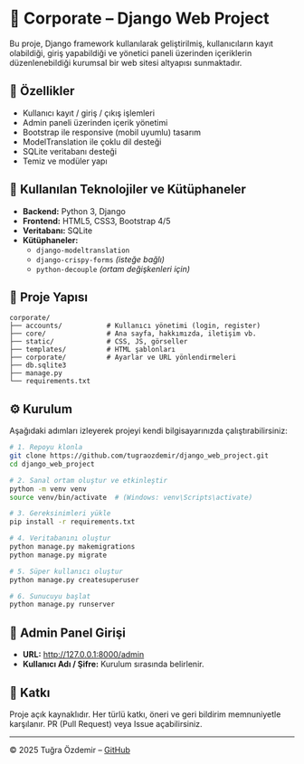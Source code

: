 # 🏢 Corporate – Django Web Project

Bu proje, Django framework kullanılarak geliştirilmiş, kullanıcıların kayıt olabildiği, giriş yapabildiği ve yönetici paneli üzerinden içeriklerin düzenlenebildiği kurumsal bir web sitesi altyapısı sunmaktadır.

## 🚀 Özellikler

- Kullanıcı kayıt / giriş / çıkış işlemleri
- Admin paneli üzerinden içerik yönetimi
- Bootstrap ile responsive (mobil uyumlu) tasarım
- ModelTranslation ile çoklu dil desteği
- SQLite veritabanı desteği
- Temiz ve modüler yapı

## 🔧 Kullanılan Teknolojiler ve Kütüphaneler

- **Backend:** Python 3, Django
- **Frontend:** HTML5, CSS3, Bootstrap 4/5
- **Veritabanı:** SQLite
- **Kütüphaneler:**
  - `django-modeltranslation`
  - `django-crispy-forms` *(isteğe bağlı)*
  - `python-decouple` *(ortam değişkenleri için)*

## 🧩 Proje Yapısı

```
corporate/
├── accounts/           # Kullanıcı yönetimi (login, register)
├── core/               # Ana sayfa, hakkımızda, iletişim vb.
├── static/             # CSS, JS, görseller
├── templates/          # HTML şablonları
├── corporate/          # Ayarlar ve URL yönlendirmeleri
├── db.sqlite3
├── manage.py
└── requirements.txt
```

## ⚙️ Kurulum

Aşağıdaki adımları izleyerek projeyi kendi bilgisayarınızda çalıştırabilirsiniz:

```bash
# 1. Repoyu klonla
git clone https://github.com/tugraozdemir/django_web_project.git
cd django_web_project

# 2. Sanal ortam oluştur ve etkinleştir
python -m venv venv
source venv/bin/activate  # (Windows: venv\Scripts\activate)

# 3. Gereksinimleri yükle
pip install -r requirements.txt

# 4. Veritabanını oluştur
python manage.py makemigrations
python manage.py migrate

# 5. Süper kullanıcı oluştur
python manage.py createsuperuser

# 6. Sunucuyu başlat
python manage.py runserver
```

## 🔐 Admin Panel Girişi

- **URL:** http://127.0.0.1:8000/admin
- **Kullanıcı Adı / Şifre:** Kurulum sırasında belirlenir.


## 🤝 Katkı

Proje açık kaynaklıdır. Her türlü katkı, öneri ve geri bildirim memnuniyetle karşılanır. PR (Pull Request) veya Issue açabilirsiniz.

---

© 2025 Tuğra Özdemir – [GitHub](https://github.com/tugraozdemir)
